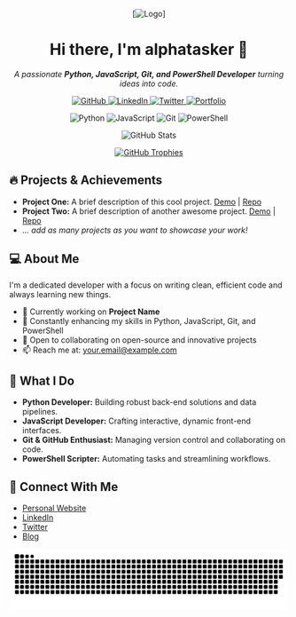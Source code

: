 <!-- 100 Times Stylish GitHub README -->

<p align="center">
  <!-- Logo (optional) -->
  [<img src="[https://raw.githubusercontent.com/yourusername/yourrepo/master/logo.png"] alt="Logo" width="120">]
</p>

<h1 align="center">Hi there, I'm <strong>alphatasker</strong> 👋</h1>
<p align="center">
  <em>A passionate <strong>Python, JavaScript, Git, and PowerShell Developer</strong> turning ideas into code.</em>
</p>

<!-- Social Links -->
<p align="center">
  <a href="https://github.com/yourusername" target="_blank">
    <img src="https://img.shields.io/badge/GitHub-Follow-181717?style=for-the-badge&logo=github" alt="GitHub">
  </a>
  <a href="https://linkedin.com/in/yourusername" target="_blank">
    <img src="https://img.shields.io/badge/LinkedIn-Connect-0077B5?style=for-the-badge&logo=linkedin" alt="LinkedIn">
  </a>
  <a href="https://twitter.com/yourusername" target="_blank">
    <img src="https://img.shields.io/badge/Twitter-Follow-1DA1F2?style=for-the-badge&logo=twitter" alt="Twitter">
  </a>
  <a href="https://yourwebsite.com" target="_blank">
    <img src="https://img.shields.io/badge/Portfolio-Visit-4CAF50?style=for-the-badge&logo=Google-Chrome" alt="Portfolio">
  </a>
</p>

<!-- Tech Stack Badges -->
<p align="center">
  <img src="https://img.shields.io/badge/Python-3776AB?style=flat-square&logo=python&logoColor=ffdd54" alt="Python">
  <img src="https://img.shields.io/badge/JavaScript-F7DF1E?style=flat-square&logo=javascript&logoColor=black" alt="JavaScript">
  <img src="https://img.shields.io/badge/Git-F05032?style=flat-square&logo=git&logoColor=white" alt="Git">
  <img src="https://img.shields.io/badge/PowerShell-5391FE?style=flat-square&logo=powershell&logoColor=white" alt="PowerShell">
</p>

<!-- GitHub Stats -->
<p align="center">
  <img src="https://github-readme-stats.vercel.app/api?username=yourusername&show_icons=true&theme=radical" alt="GitHub Stats">
</p>

<!-- GitHub Trophy (Status & Achievements) -->
<p align="center">
  <a href="https://github.com/ryo-ma/github-profile-trophy" target="_blank">
    <img src="https://github-profile-trophy.vercel.app/?username=yourusername&theme=onedark" alt="GitHub Trophies">
  </a>
</p>

<!-- Projects Section -->
## 🔥 Projects & Achievements
- **Project One:** A brief description of this cool project. [Demo](https://yourdemo.link) | [Repo](https://github.com/yourusername/project-one)
- **Project Two:** A brief description of another awesome project. [Demo](https://yourdemo.link) | [Repo](https://github.com/yourusername/project-two)
- _... add as many projects as you want to showcase your work!_

<!-- About Me Section -->
## 💻 About Me
I'm a dedicated developer with a focus on writing clean, efficient code and always learning new things.  
- 🔭 Currently working on **Project Name**  
- 🌱 Constantly enhancing my skills in Python, JavaScript, Git, and PowerShell  
- 👯 Open to collaborating on open-source and innovative projects  
- 📫 Reach me at: [your.email@example.com](mailto:your.email@example.com)  

<!-- Additional Details -->
## 🚀 What I Do
- **Python Developer:** Building robust back-end solutions and data pipelines.
- **JavaScript Developer:** Crafting interactive, dynamic front-end interfaces.
- **Git & GitHub Enthusiast:** Managing version control and collaborating on code.
- **PowerShell Scripter:** Automating tasks and streamlining workflows.

<!-- Connect With Me -->
## 🔗 Connect With Me
- [Personal Website](https://yourwebsite.com)
- [LinkedIn](https://linkedin.com/in/yourusername)
- [Twitter](https://twitter.com/yourusername)
- [Blog](https://yourblog.com)

<!-- Snake Animation -->
![Snake animation](https://github.com/alphatasker/alphatasker/blob/output/github-snake-dark.svg)

